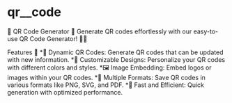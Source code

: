# qr\_\_code

📸 QR Code Generator 📱
Generate QR codes effortlessly with our easy-to-use QR Code Generator! 🎉✨

Features 🌟
*🔄 Dynamic QR Codes: Generate QR codes that can be updated with new information.
*🎨 Customizable Designs: Personalize your QR codes with different colors and styles.
*🖼️ Image Embedding: Embed logos or images within your QR codes.
*📂 Multiple Formats: Save QR codes in various formats like PNG, SVG, and PDF.
\*🚀 Fast and Efficient: Quick generation with optimized performance.
